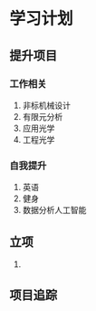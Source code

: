 # 学习计划
## 提升项目
### 工作相关
1. 非标机械设计
2. 有限元分析
3. 应用光学
4. 工程光学
### 自我提升
1. 英语
2. 健身
3. 数据分析人工智能
## 立项
1. 
## 项目追踪
<!--stackedit_data:
eyJoaXN0b3J5IjpbLTIwMjcwNDk3OTcsLTc3MDIxOTYxMCw0OT
c4MTg4MTBdfQ==
-->